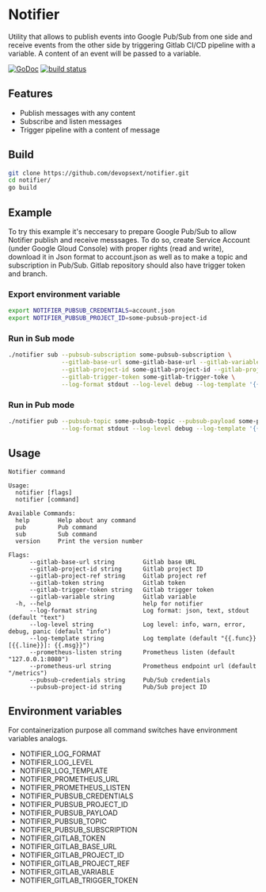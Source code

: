 # Notifier

Utility that allows to publish events into Google Pub/Sub from one side and receive events from the other side by triggering Gitlab CI/CD pipeline with a variable. A content of an event will be passed to a variable.

[![GoDoc](https://godoc.org/github.com/devopsext/notifier?status.svg)](https://godoc.org/github.com/devopsext/notifier)
[![build status](https://img.shields.io/travis/devopsext/notifier/master.svg?style=flat-square)](https://travis-ci.org/devopsext/notifier)

## Features

- Publish messages with any content
- Subscribe and listen messages
- Trigger pipeline with a content of message

## Build

```sh
git clone https://github.com/devopsext/notifier.git
cd notifier/
go build
```

## Example

To try this example it's neccesary to prepare Google Pub/Sub to allow Notifier publish and receive messsages. To do so, create Service Account (under Google Gloud Console) with proper rights (read and write), download it in Json format to account.json as well as to make a topic and subscription in Pub/Sub. Gitlab repository should also have trigger token and branch.   

### Export environment variable

```sh
export NOTIFIER_PUBSUB_CREDENTIALS=account.json
export NOTIFIER_PUBSUB_PROJECT_ID=some-pubsub-project-id
```


### Run in Sub mode

```sh
./notifier sub --pubsub-subscription some-pubsub-subscription \
               --gitlab-base-url some-gitlab-base-url --gitlab-variable some-gitlab-variable \
               --gitlab-project-id some-gitlab-project-id --gitlab-project-ref some-gitlab-project-ref \
               --gitlab-trigger-token some-gitlab-trigger-toke \
               --log-format stdout --log-level debug --log-template '{{.msg}}' 
```

### Run in Pub mode

```sh
./notifier pub --pubsub-topic some-pubsub-topic --pubsub-payload some-pubsub-payload \
               --log-format stdout --log-level debug --log-template '{{.msg}}' 
```

## Usage

```
Notifier command

Usage:
  notifier [flags]
  notifier [command]

Available Commands:
  help        Help about any command
  pub         Pub command
  sub         Sub command
  version     Print the version number

Flags:
      --gitlab-base-url string        Gitlab base URL
      --gitlab-project-id string      Gitlab project ID
      --gitlab-project-ref string     Gitlab project ref
      --gitlab-token string           Gitlab token
      --gitlab-trigger-token string   Gitlab trigger token
      --gitlab-variable string        Gitlab variable
  -h, --help                          help for notifier
      --log-format string             Log format: json, text, stdout (default "text")
      --log-level string              Log level: info, warn, error, debug, panic (default "info")
      --log-template string           Log template (default "{{.func}} [{{.line}}]: {{.msg}}")
      --prometheus-listen string      Prometheus listen (default "127.0.0.1:8080")
      --prometheus-url string         Prometheus endpoint url (default "/metrics")
      --pubsub-credentials string     Pub/Sub credentials
      --pubsub-project-id string      Pub/Sub project ID
```

## Environment variables

For containerization purpose all command switches have environment variables analogs.

- NOTIFIER_LOG_FORMAT
- NOTIFIER_LOG_LEVEL
- NOTIFIER_LOG_TEMPLATE
- NOTIFIER_PROMETHEUS_URL
- NOTIFIER_PROMETHEUS_LISTEN
- NOTIFIER_PUBSUB_CREDENTIALS
- NOTIFIER_PUBSUB_PROJECT_ID
- NOTIFIER_PUBSUB_PAYLOAD
- NOTIFIER_PUBSUB_TOPIC
- NOTIFIER_PUBSUB_SUBSCRIPTION
- NOTIFIER_GITLAB_TOKEN
- NOTIFIER_GITLAB_BASE_URL
- NOTIFIER_GITLAB_PROJECT_ID
- NOTIFIER_GITLAB_PROJECT_REF
- NOTIFIER_GITLAB_VARIABLE
- NOTIFIER_GITLAB_TRIGGER_TOKEN
